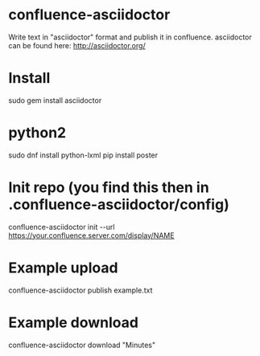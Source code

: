 # confluence-asciidoctor
Write text in "asciidoctor" format and publish it in confluence.
asciidoctor can be found here: http://asciidoctor.org/

# Install
sudo gem install asciidoctor

# python2
sudo dnf install python-lxml 
pip install poster

# Init repo (you find this then in .confluence-asciidoctor/config)
confluence-asciidoctor init --url https://your.confluence.server.com/display/NAME

# Example upload
confluence-asciidoctor publish example.txt

# Example download
confluence-asciidoctor download "Minutes"
